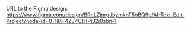 URL to the Figma design: https://www.figma.com/design/BRnLZjnrgJbymknT5oBQ9p/AI-Text-Edit-Project?node-id=0-1&t=4ZJ4CtHPtJ2j0sbn-1
